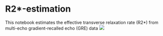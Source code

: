# R2*-estimation
This notebook estimates the effective transverse relaxation rate (R2*) from multi-echo gradient-recalled echo (GRE) data
![](R2star.map.tif)
